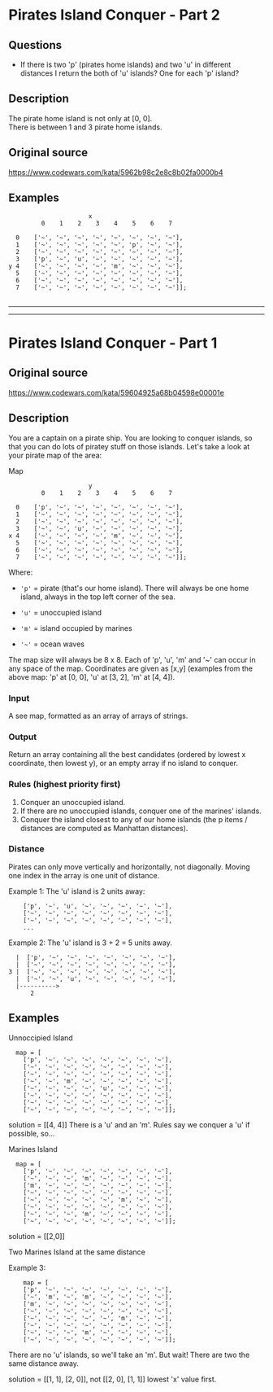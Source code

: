 Pirates Island Conquer - Part 2
===

## Questions
- If there is two 'p' (pirates home islands) and two 'u' in different distances I return the both of 'u' islands? One for each 'p' island?


## Description

The pirate home island is not only at [0, 0].  
There is between 1 and 3 pirate home islands.   

## Original source

https://www.codewars.com/kata/5962b98c2e8c8b02fa0000b4

## Examples
```
                      x
         0    1    2    3    4    5    6    7

  0    ['~', '~', '~', '~', '~', '~', '~', '~'],
  1    ['~', '~', '~', '~', '~', 'p', '~', '~'],
  2    ['~', '~', '~', '~', '~', '~', '~', '~'],
  3    ['p', '~', 'u', '~', '~', '~', '~', '~'],
y 4    ['~', '~', '~', '~', 'm', '~', '~', '~'],
  5    ['~', '~', '~', '~', '~', '~', '~', '~'],
  6    ['~', '~', '~', '~', '~', '~', '~', '~'],
  7    ['~', '~', '~', '~', '~', '~', '~', '~']];
```

## 


---
---


# Pirates Island Conquer - Part 1


## Original source
https://www.codewars.com/kata/59604925a68b04598e00001e



## Description

You are a captain on a pirate ship. You are looking to conquer islands, so that you can do lots of piratey stuff on those islands. Let's take a look at your pirate map of the area:


Map
```
                      y
         0    1    2    3    4    5    6    7

  0    ['p', '~', '~', '~', '~', '~', '~', '~'],
  1    ['~', '~', '~', '~', '~', '~', '~', '~'],
  2    ['~', '~', '~', '~', '~', '~', '~', '~'],
  3    ['~', '~', 'u', '~', '~', '~', '~', '~'],
x 4    ['~', '~', '~', '~', 'm', '~', '~', '~'],
  5    ['~', '~', '~', '~', '~', '~', '~', '~'],
  6    ['~', '~', '~', '~', '~', '~', '~', '~'],
  7    ['~', '~', '~', '~', '~', '~', '~', '~']];
```


Where:

- ``` 'p' ``` = pirate (that's our home island). There will always be one home island, always in the top left corner of the sea.

- ``` 'u' ``` = unoccupied island

- ``` 'm' ``` = island occupied by marines

- ``` '~' ``` = ocean waves


The map size will always be 8 x 8. Each of 'p', 'u', 'm' and '~' can occur in any space of the map.
Coordinates are given as [x,y] (examples from the above map: 'p' at [0, 0], 'u' at [3, 2], 'm' at [4, 4]).


### Input

A see map, formatted as an array of arrays of strings.

### Output

Return an array containing all the best candidates (ordered by lowest x coordinate, then lowest y), or an empty array if no island to conquer.

### Rules (highest priority first)
1. Conquer an unoccupied island.
2. If there are no unoccupied islands, conquer one of the marines' islands.
3. Conquer the island closest to any of our home islands (the p items / distances are computed as Manhattan distances).


### Distance
Pirates can only move vertically and horizontally, not diagonally. Moving one index in the array is one unit of distance.

Example 1: The 'u' island is 2 units away:

```
    ['p', '~', 'u', '~', '~', '~', '~', '~'],
    ['~', '~', '~', '~', '~', '~', '~', '~'],
    ['~', '~', '~', '~', '~', '~', '~', '~'],
    ...
```

Example 2: The 'u' island is 3 + 2 = 5 units away.

```
  |  ['p', '~', '~', '~', '~', '~', '~', '~'],
  |  ['~', '~', '~', '~', '~', '~', '~', '~'],
3 |  ['~', '~', '~', '~', '~', '~', '~', '~'],
  |  ['~', '~', 'u', '~', '~', '~', '~', '~'],
  |---------->
      2
```


## Examples

Unnoccipied Island

```
  map = [
    ['p', '~', '~', '~', '~', '~', '~', '~'],
    ['~', '~', '~', '~', '~', '~', '~', '~'],
    ['~', '~', '~', '~', '~', '~', '~', '~'],
    ['~', '~', 'm', '~', '~', '~', '~', '~'],
    ['~', '~', '~', '~', 'u', '~', '~', '~'],
    ['~', '~', '~', '~', '~', '~', '~', '~'],
    ['~', '~', '~', '~', '~', '~', '~', '~'],
    ['~', '~', '~', '~', '~', '~', '~', '~']];
```

solution = [[4, 4]]
There is a 'u' and an 'm'. Rules say we conquer a 'u' if possible, so...


Marines Island

```
  map = [
    ['p', '~', '~', '~', '~', '~', '~', '~'],
    ['~', '~', '~', 'm', '~', '~', '~', '~'],
    ['m', '~', '~', '~', '~', '~', '~', '~'],
    ['~', '~', '~', '~', '~', '~', '~', '~'],
    ['~', '~', '~', '~', '~', 'm', '~', '~'],
    ['~', '~', '~', '~', '~', '~', '~', '~'],
    ['~', '~', '~', 'm', '~', '~', '~', '~'],
    ['~', '~', '~', '~', '~', '~', '~', '~']];
```

solution = [[2,0]]


Two Marines Island at the same distance

Example 3:

```
    map = [
    ['p', '~', '~', '~', '~', '~', '~', '~'],
    ['~', 'm', '~', 'm', '~', '~', '~', '~'],
    ['m', '~', '~', '~', '~', '~', '~', '~'],
    ['~', '~', '~', '~', '~', '~', '~', '~'],
    ['~', '~', '~', '~', '~', 'm', '~', '~'],
    ['~', '~', '~', '~', '~', '~', '~', '~'],
    ['~', '~', '~', 'm', '~', '~', '~', '~'],
    ['~', '~', '~', '~', '~', '~', '~', '~']];
```

There are no 'u' islands, so we'll take an 'm'. But wait! There are two the same distance away.

solution = [[1, 1], [2, 0]], not [[2, 0], [1, 1]] lowest 'x' value first.







